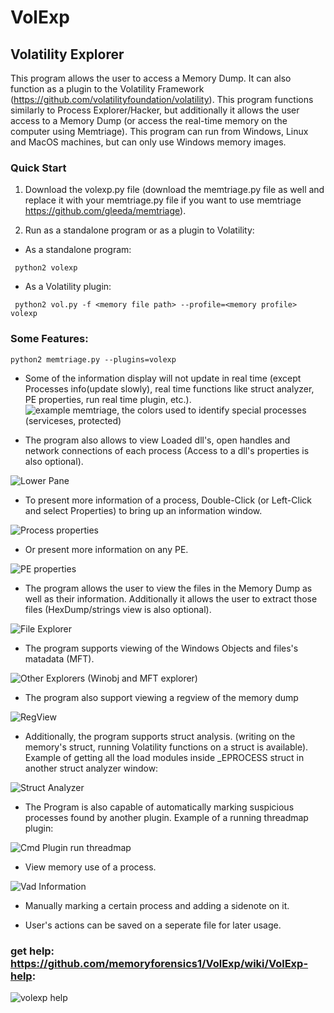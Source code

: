 # VolExp
## Volatility Explorer
 
This program allows the user to access a Memory Dump. It can also function as a plugin to the Volatility Framework (<https://github.com/volatilityfoundation/volatility>).
This program functions similarly to Process Explorer/Hacker, but additionally it allows the user access to a Memory Dump (or access the real-time memory on the computer using Memtriage).
This program can run from Windows, Linux and MacOS machines, but can only use Windows memory images.

### Quick Start
1. Download the volexp.py file (download the memtriage.py file as well and replace it with your memtriage.py file if you want to use memtriage <https://github.com/gleeda/memtriage>).

2. Run as a standalone program or as a plugin to Volatility:
- As a standalone program:
```shell
 python2 volexp
 ```
 - As a Volatility plugin:
```shell
 python2 vol.py -f <memory file path> --profile=<memory profile> volexp
 ```


### Some Features:
```shell
python2 memtriage.py --plugins=volexp
```
- Some of the information display will not update in real time (except Processes info(update slowly),  real time functions like struct analyzer, PE properties, run real time plugin, etc.).
![example memtriage, the colors used to identify special processes (serviceses, protected)](https://github.com/memoryforensics1/info/blob/master/Win10Example.GIF)



- The program also allows to view Loaded dll's, open handles and network connections of each process (Access to a dll's properties is 
also optional).

![Lower Pane](https://github.com/memoryforensics1/info/blob/master/Win10Handles.png)



- To present more information of a process, Double-Click (or Left-Click and select Properties) to bring up an information window.

![Process properties](https://github.com/memoryforensics1/info/blob/master/ImageProperties.png)


- Or present more information on any PE.

![PE properties](https://github.com/memoryforensics1/info/blob/master/PeProeprties.png)



- The program allows the user to view the files in the Memory Dump as well as their information. Additionally it allows the user to extract those files (HexDump/strings view is also optional).

![File Explorer](https://github.com/memoryforensics1/info/blob/master/FilesExplorer.png)



- The program supports viewing of the Windows Objects and files's matadata (MFT). 

![Other Explorers (Winobj and MFT explorer)](https://github.com/memoryforensics1/info/blob/master/Explorers.png)



- The program also support viewing a regview of the memory dump

![RegView](https://github.com/memoryforensics1/info/blob/master/RegView.png)



- Additionally, the program supports struct analysis. (writing on the memory's struct, running Volatility functions on a struct is available).
 Example of getting all the load modules inside _EPROCESS struct in another struct analyzer window:

![Struct Analyzer](https://github.com/memoryforensics1/info/blob/master/StructAnalyzer.png)



- The Program is also capable of automatically marking suspicious processes found by another plugin.
Example of a running threadmap plugin:

![Cmd Plugin run threadmap](https://github.com/memoryforensics1/info/blob/master/threadmapExample.GIF)



- View memory use of a process.

![Vad Information](https://github.com/memoryforensics1/info/blob/master/VadInformation.png)


- Manually marking a certain process and adding a sidenote on it. 

- User's actions can be saved on a seperate file for later usage.

### get help: https://github.com/memoryforensics1/VolExp/wiki/VolExp-help:
![volexp help](https://github.com/memoryforensics1/info/blob/master/help.gif)
